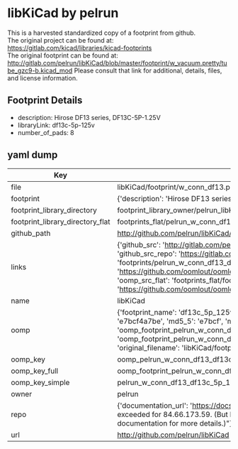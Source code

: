 # libKiCad by pelrun  
This is a harvested standardized copy of a footprint from github.  
The original project can be found at:  
https://gitlab.com/kicad/libraries/kicad-footprints  
The original footprint can be found at:
http://gitlab.com/pelrun/libKiCad/blob/master/footprint/w_vacuum.pretty/tube_gzc9-b.kicad_mod
Please consult that link for additional, details, files, and license information.  
## Footprint Details
* description: Hirose DF13 series, DF13C-5P-1.25V  
* libraryLink: df13c-5p-125v  
* number_of_pads: 8  
## yaml dump  
| Key | Value |  
| --- | --- |  
| file | libKiCad/footprint/w_conn_df13.pretty/df13c-5p-125v.kicad_mod |  
| footprint | {'description': 'Hirose DF13 series, DF13C-5P-1.25V', 'libraryLink': 'df13c-5p-125v', 'number_of_pads': 8} |  
| footprint_library_directory | footprint_library_owner/pelrun_libKiCad |  
| footprint_library_directory_flat | footprints_flat/pelrun_w_conn_df13_df13c_5p_125v/working |  
| github_path | http://github.com/pelrun/libKiCad/blob/master/footprint/w_conn_df13.pretty/df13c-5p-125v.kicad_mod |  
| links | {'github_src': 'http://gitlab.com/pelrun/libKiCad/blob/master/footprint/w_vacuum.pretty/tube_gzc9-b.kicad_mod', 'github_src_repo': 'https://gitlab.com/kicad/libraries/kicad-footprints', 'oomp_bot': 'footprints/pelrun_w_conn_df13_df13c_5p_125v/working', 'oomp_bot_github': 'https://github.com/oomlout/oomlout_oomp_footprint_bot/tree/main/footprints/pelrun_w_conn_df13_df13c_5p_125v/working', 'oomp_src_flat': 'footprints_flat/footprints_flat/pelrun_w_conn_df13_df13c_5p_125v/working', 'oomp_src_flat_github': 'https://github.com/oomlout/oomlout_oomp_footprint_src/tree/main/footprints_flat/pelrun_w_conn_df13_df13c_5p_125v/working'} |  
| name | libKiCad |  
| oomp | {'footprint_name': 'df13c_5p_125v', 'library_name': 'w_conn_df13', 'md5': 'e7bcf4a7be3a156e0ba10aa96ebe3fe7', 'md5_10': 'e7bcf4a7be', 'md5_5': 'e7bcf', 'md5_6': 'e7bcf4', 'oomp_key': 'oomp_pelrun_w_conn_df13_df13c_5p_125v', 'oomp_key_extra': 'oomp_footprint_pelrun_w_conn_df13_df13c_5p_125v', 'oomp_key_full': 'oomp_footprint_pelrun_w_conn_df13_df13c_5p_125v_e7bcf4', 'oomp_key_simple': 'pelrun_w_conn_df13_df13c_5p_125v', 'original_filename': 'libKiCad/footprint/w_conn_df13.pretty/df13c-5p-125v.kicad_mod', 'owner_name': 'pelrun'} |  
| oomp_key | oomp_pelrun_w_conn_df13_df13c_5p_125v |  
| oomp_key_full | oomp_footprint_pelrun_w_conn_df13_df13c_5p_125v |  
| oomp_key_simple | pelrun_w_conn_df13_df13c_5p_125v |  
| owner | pelrun |  
| repo | {'documentation_url': 'https://docs.github.com/rest/overview/resources-in-the-rest-api#rate-limiting', 'message': "API rate limit exceeded for 84.66.173.59. (But here's the good news: Authenticated requests get a higher rate limit. Check out the documentation for more details.)"} |  
| url | http://github.com/pelrun/libKiCad |  

